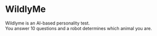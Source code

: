 # WildlyMe

Wildlyme is an AI-based personality test.  
You answer 10 questions and a robot determines which animal you are.